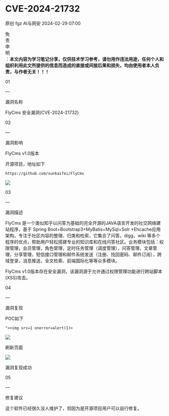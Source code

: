 #  CVE-2024-21732   
原创 fgz  AI与网安   2024-02-29 07:00  
  
免  
责  
申  
明  
：**本文内容为学习笔记分享，仅供技术学习参考，请勿用作违法用途，任何个人和组织利用此文所提供的信息而造成的直接或间接后果和损失，均由使用者本人负责，与作者无关！！！**  
  
  
  
01  
  
—  
  
漏洞名称  
  
  
  
FlyCms 安全漏洞(CVE-2024-21732)  
  
  
  
  
02  
  
—  
  
漏洞影响  
  
  
FlyCms v1.0版本  
  
开源项目，地址如下  
```
https://github.com/sunkaifei/FlyCms
```  
  
![](https://mmbiz.qpic.cn/mmbiz_png/lloX2SgC3BNgXHUHwtSDpDhZYPYJjCciaa7LBwmicQIhCamuR2vUH08v1cwgp56yfkxibAHeDVurkvUqoSHUaYFVA/640?wx_fmt=png&from=appmsg "")  
  
  
  
03  
  
—  
  
漏洞描述  
  
  
FlyCms 是一个类似知乎以问答为基础的完全开源的JAVA语言开发的社交网络建站程序，基于 Spring Boot+Bootstrap3+MyBatis+MySql+Solr +Ehcache应用架构，专注于社区内容的整理、归类和检索，它集合了问答，digg，wiki 等多个程序的优点，帮助用户轻松搭建专业的知识库和在线问答社区。业务模块包括：权限管理，会员管理，角色管理，定时任务管理（调度管理），问答管理，文章管理，分享管理，短信接口管理和邮件系统发送（注册、找回密码、邮件订阅），跨域登录，消息推送，全文检索、前端国际化等等众多模块。  
  
  
FlyCms v1.0版本存在安全漏洞，该漏洞源于允许通过权限管理功能进行跨站脚本(XSS)攻击。  
  
  
  
  
04  
  
—  
  
漏洞复现  
  
  
POC如下  
```
"><img src=1 onerror=alert(1)>
```  
  
![](https://mmbiz.qpic.cn/mmbiz_png/lloX2SgC3BNgXHUHwtSDpDhZYPYJjCciaMhWe7slGoDx98yQcWbpuYY2CNsicgic6N5mpXhmy9Dm5Lqdkvn3sqpUw/640?wx_fmt=png&from=appmsg "")  
  
  
刷新页面  
  
![](https://mmbiz.qpic.cn/mmbiz_png/lloX2SgC3BNgXHUHwtSDpDhZYPYJjCciasZG4hA11TFop7ckbDdDe9lTsrQNRFCV995FWA8NP8OJZEItesalN3Q/640?wx_fmt=png&from=appmsg "")  
  
  
漏洞复现成功  
  
  
  
  
  
05  
  
—  
  
修复建议  
  
  
这个软件已经很久没人维护了，但因为是开源项目用户可以自行修复。  
  
  
  
  
